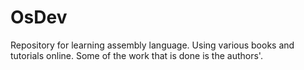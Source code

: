 # OsDev

Repository for learning assembly language.
Using various books and tutorials online.
Some of the work that is done is the authors'.